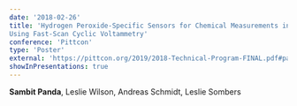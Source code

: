 ```yaml
---
date: '2018-02-26'
title: 'Hydrogen Peroxide-Specific Sensors for Chemical Measurements in Intact Brain Tissue
Using Fast-Scan Cyclic Voltammetry'
conference: 'Pittcon'
type: 'Poster'
external: 'https://pittcon.org/2019/2018-Technical-Program-FINAL.pdf#page=452'
showInPresentations: true
---
```


**Sambit Panda**, Leslie Wilson, Andreas Schmidt, Leslie Sombers
